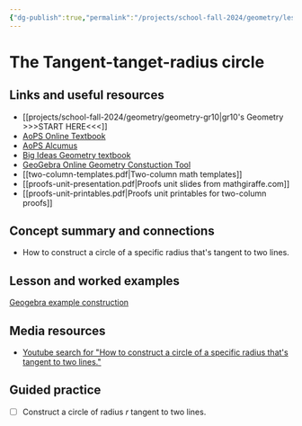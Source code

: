 ```yaml
---
{"dg-publish":true,"permalink":"/projects/school-fall-2024/geometry/lessons/tangent-tanget-radius/"}
---
```



#  The Tangent-tanget-radius circle

## Links and useful resources 

- [[projects/school-fall-2024/geometry/geometry-gr10\|gr10's Geometry >>>START HERE<<<]]
- [AoPS Online Textbook](https://artofproblemsolving.com/ebooks/intro-geometry-ebook/c0toc)
- [AoPS Alcumus](https://artofproblemsolving.com/teacher/students)
- [Big Ideas Geometry textbook](https://bim.easyaccessmaterials.com/?level=12)
- [GeoGebra Online Geometry Constuction Tool](https://www.geogebra.org/geometry?lang=en/)
- [[two-column-templates.pdf|Two-column math templates]]
- [[proofs-unit-presentation.pdf|Proofs unit slides from mathgiraffe.com]]
- [[proofs-unit-printables.pdf|Proofs unit printables for two-column proofs]]



## Concept summary and connections


- How to construct a circle of a specific radius that's tangent to two lines. 

## Lesson and worked examples

[Geogebra example construction](https://www.geogebra.org/geometry/tx6jphtg)


## Media resources

- [Youtube search for "How to construct a circle of a specific radius that's tangent to two lines."](https://www.youtube.com/results?search_query=How%20to%20construct%20a%20circle%20of%20a%20specific%20radius%20that's%20tangent%20to%20two%20lines.) 

## Guided practice


- [ ] Construct a circle of radius $r$ tangent to two lines.  


